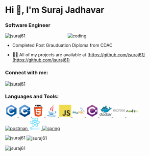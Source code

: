 <h1 align="left">Hi 👋, I'm Suraj Jadhavar</h1>
<h3 align="left">Software Engineer</h3>

<img align="right" alt="coding" width="300" src="https://media3.giphy.com/media/WtTnAfZn6aVJfBzlN3/giphy.gif?cid=ecf05e47oarhdsphpwghhykeq0rm2ocavf2uczes1bmdlioj&rid=giphy.gif&ct=g">

<p align="left"> <img src="https://komarev.com/ghpvc/?username=jsuraj61&label=Profile%20views&color=0e75b6&style=flat" alt="jsuraj61" /> </p>

-  Completed Post Grauduation Diploma from CDAC

- 👨‍💻 All of my projects are available at [https://github.com/jsuraj61](https://github.com/jsuraj61)

<h3 align="left">Connect with me:</h3>
<p align="left">
<a href="https://www.linkedin.com/in/suraj-jadhavar-a80704214/" target="blank"><img align="center" src="https://raw.githubusercontent.com/rahuldkjain/github-profile-readme-generator/master/src/images/icons/Social/linked-in-alt.svg" alt="jsuraj61" height="30" width="30" /></a>
<!-- <a href="https://instagram.com/simplified_learner" target="blank"><img align="center" src="https://raw.githubusercontent.com/rahuldkjain/github-profile-readme-generator/master/src/images/icons/Social/instagram.svg" alt="simplified_learner" height="30" width="40" /></a> -->
</p>

<h3 align="left">Languages and Tools:</h3>
<p align="left"> <a href="https://www.cprogramming.com/" target="_blank" rel="noreferrer"> <img src="https://raw.githubusercontent.com/devicons/devicon/master/icons/c/c-original.svg" alt="c" width="40" height="40"/> </a> <a href="https://www.w3schools.com/cpp/" target="_blank" rel="noreferrer"> <img src="https://raw.githubusercontent.com/devicons/devicon/master/icons/cplusplus/cplusplus-original.svg" alt="cplusplus" width="40" height="40"/> </a>  <a href="https://www.w3.org/html/" target="_blank" rel="noreferrer"> <img src="https://raw.githubusercontent.com/devicons/devicon/master/icons/html5/html5-original-wordmark.svg" alt="html5" width="40" height="40"/> </a> <a href="https://www.java.com" target="_blank" rel="noreferrer"> <img src="https://raw.githubusercontent.com/devicons/devicon/master/icons/java/java-original.svg" alt="java" width="40" height="40"/> </a> <a href="https://developer.mozilla.org/en-US/docs/Web/JavaScript" target="_blank" rel="noreferrer"> <img src="https://raw.githubusercontent.com/devicons/devicon/master/icons/javascript/javascript-original.svg" alt="javascript" width="40" height="40"/> </a> <a href="https://www.mysql.com/" target="_blank" rel="noreferrer"> <img src="https://raw.githubusercontent.com/devicons/devicon/master/icons/mysql/mysql-original-wordmark.svg" alt="mysql" width="40" height="40"/> </a>
<a href="https://www.w3schools.com/cs/" target="_blank" rel="noreferrer"> <img src="https://raw.githubusercontent.com/devicons/devicon/master/icons/csharp/csharp-original.svg" alt="csharp" width="40" height="40"/> </a> <a href="https://www.docker.com/" target="_blank" rel="noreferrer"> <img src="https://raw.githubusercontent.com/devicons/devicon/master/icons/docker/docker-original-wordmark.svg" alt="docker" width="40" height="40"/> </a> <a href="https://expressjs.com" target="_blank" rel="noreferrer"> <img src="https://raw.githubusercontent.com/devicons/devicon/master/icons/express/express-original-wordmark.svg" alt="express" width="40" height="40"/> </a>
<a href="https://nodejs.org" target="_blank" rel="noreferrer"> <img src="https://raw.githubusercontent.com/devicons/devicon/master/icons/nodejs/nodejs-original-wordmark.svg" alt="nodejs" width="40" height="40"/> </a> <a href="https://postman.com" target="_blank" rel="noreferrer"> <img src="https://www.vectorlogo.zone/logos/getpostman/getpostman-icon.svg" alt="postman" width="40" height="40"/> </a> <a href="https://reactjs.org/" target="_blank" rel="noreferrer"> <img src="https://raw.githubusercontent.com/devicons/devicon/master/icons/react/react-original-wordmark.svg" alt="react" width="40" height="40"/> </a> <a href="https://spring.io/" target="_blank" rel="noreferrer"> <img src="https://www.vectorlogo.zone/logos/springio/springio-icon.svg" alt="spring" width="40" height="40"/> </a></p>


<p><img align="left" src="https://github-readme-stats.vercel.app/api/top-langs?username=jsuraj61&show_icons=true&locale=en&layout=compact" alt="jsuraj61" /></p>

<p>&nbsp;<img align="center" src="https://github-readme-stats.vercel.app/api?username=jsuraj61&show_icons=true&locale=en" alt="jsuraj61" /></p>

<p><img align="center" src="https://github-readme-streak-stats.herokuapp.com/?user=jsuraj61&theme=github-dark-blue" alt="jsuraj61" /></p>
